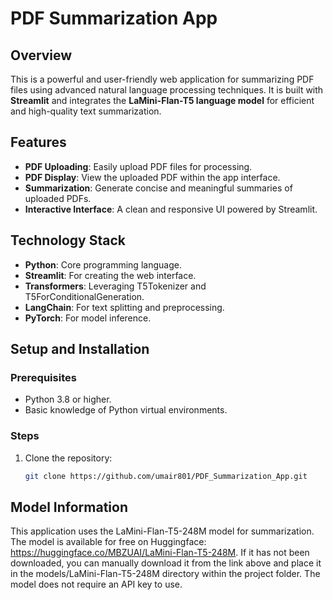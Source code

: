 # PDF Summarization App

## Overview
This is a powerful and user-friendly web application for summarizing PDF files using advanced natural language processing techniques. It is built with **Streamlit** and integrates the **LaMini-Flan-T5 language model** for efficient and high-quality text summarization.

## Features
- **PDF Uploading**: Easily upload PDF files for processing.
- **PDF Display**: View the uploaded PDF within the app interface.
- **Summarization**: Generate concise and meaningful summaries of uploaded PDFs.
- **Interactive Interface**: A clean and responsive UI powered by Streamlit.

## Technology Stack
- **Python**: Core programming language.
- **Streamlit**: For creating the web interface.
- **Transformers**: Leveraging T5Tokenizer and T5ForConditionalGeneration.
- **LangChain**: For text splitting and preprocessing.
- **PyTorch**: For model inference.

## Setup and Installation

### Prerequisites
- Python 3.8 or higher.
- Basic knowledge of Python virtual environments.

### Steps
1. Clone the repository:
   ```bash
   git clone https://github.com/umair801/PDF_Summarization_App.git

## Model Information
This application uses the LaMini-Flan-T5-248M model for summarization. The model is available for free on Huggingface: https://huggingface.co/MBZUAI/LaMini-Flan-T5-248M. If it has not been downloaded, you can manually download it from the link above and place it in the models/LaMini-Flan-T5-248M directory within the project folder. The model does not require an API key to use.
